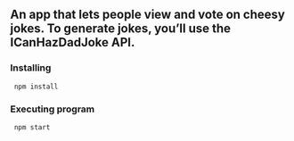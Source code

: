 ##  An app that lets people view and vote on cheesy jokes. To generate jokes, you’ll use the ICanHazDadJoke API.



### Installing
```
 npm install
```

### Executing program
```
 npm start
```